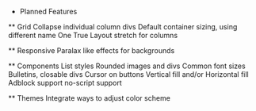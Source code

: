 * Planned Features

** Grid
Collapse individual column divs
Default container sizing, using different name
One True Layout stretch for columns

** Responsive
Paralax like effects for backgrounds

** Components
List styles
Rounded images and divs
Common font sizes
Bulletins, closable divs
Cursor on buttons
Vertical fill and/or Horizontal fill
Adblock support
no-script support

** Themes
Integrate ways to adjust color scheme